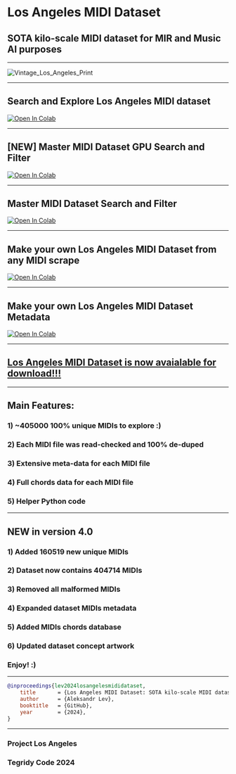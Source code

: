 # Los Angeles MIDI Dataset
## SOTA kilo-scale MIDI dataset for MIR and Music AI purposes

***

![Vintage_Los_Angeles_Print](https://user-images.githubusercontent.com/56325539/196157186-5b0edd15-020f-4877-a8e2-b1af42f960c6.jpg)

***

## Search and Explore Los Angeles MIDI dataset

[![Open In Colab][colab-badge]][colab-notebook1]

[colab-notebook1]: <https://colab.research.google.com/github/asigalov61/Los-Angeles-MIDI-Dataset/blob/main/Los_Angeles_MIDI_Dataset_Search_and_Explore.ipynb>
[colab-badge]: <https://colab.research.google.com/assets/colab-badge.svg>

***

## [NEW] Master MIDI Dataset GPU Search and Filter

[![Open In Colab][colab-badge]][colab-notebook5]

[colab-notebook5]: <https://colab.research.google.com/github/asigalov61/Los-Angeles-MIDI-Dataset/blob/main/Extras/Master_MIDI_Dataset_GPU_Search_and_Filter.ipynb>
[colab-badge]: <https://colab.research.google.com/assets/colab-badge.svg>

***

## Master MIDI Dataset Search and Filter

[![Open In Colab][colab-badge]][colab-notebook4]

[colab-notebook4]: <https://colab.research.google.com/github/asigalov61/Los-Angeles-MIDI-Dataset/blob/main/Extras/Master_MIDI_Dataset_Search_and_Filter.ipynb>
[colab-badge]: <https://colab.research.google.com/assets/colab-badge.svg>

***

## Make your own Los Angeles MIDI Dataset from any MIDI scrape

[![Open In Colab][colab-badge]][colab-notebook2]

[colab-notebook2]: <https://colab.research.google.com/github/asigalov61/Los-Angeles-MIDI-Dataset/blob/main/Los_Angeles_MIDI_Dataset_Maker.ipynb>
[colab-badge]: <https://colab.research.google.com/assets/colab-badge.svg>

***

## Make your own Los Angeles MIDI Dataset Metadata

[![Open In Colab][colab-badge]][colab-notebook3]

[colab-notebook3]: <https://colab.research.google.com/github/asigalov61/Los-Angeles-MIDI-Dataset/blob/main/META-DATA/Los_Angeles_MIDI_Dataset_Metadata_Maker.ipynb>
[colab-badge]: <https://colab.research.google.com/assets/colab-badge.svg>

***

## [Los Angeles MIDI Dataset is now avaialable for download!!!](https://huggingface.co/datasets/projectlosangeles/Los-Angeles-MIDI-Dataset)

***
## Main Features:

### 1) ~405000 100% unique MIDIs to explore :)
### 2) Each MIDI file was read-checked and 100% de-duped
### 3) Extensive meta-data for each MIDI file
### 4) Full chords data for each MIDI file
### 5) Helper Python code

***

## NEW in version 4.0

### 1) Added 160519 new unique MIDIs
### 2) Dataset now contains 404714 MIDIs
### 3) Removed all malformed MIDIs
### 4) Expanded dataset MIDIs metadata
### 5) Added MIDIs chords database
### 6) Updated dataset concept artwork

### Enjoy! :)

***

```bibtex
@inproceedings{lev2024losangelesmididataset,
    title       = {Los Angeles MIDI Dataset: SOTA kilo-scale MIDI dataset for MIR and Music AI purposes},
    author      = {Aleksandr Lev},
    booktitle   = {GitHub},
    year        = {2024},
}
```

***

### Project Los Angeles
### Tegridy Code 2024
